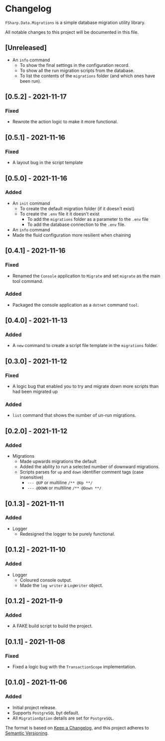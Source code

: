 # Changelog

`FSharp.Data.Migrations` is a simple database migration utility library.

All notable changes to this project will be documented in this file.

## [Unreleased]

- An `info` command
  - To show the final settings in the configuration record.
  - To show all the run migration scripts from the database.
  - To list the contents of the `migrations` folder (and which ones have been run).

## [0.5.2] - 2021-11-17

### Fixed

- Rewrote the action logic to make it more functional.

## [0.5.1] - 2021-11-16

### Fixed

- A layout bug in the script template

## [0.5.0] - 2021-11-16

### Added

- An `init` command
  - To create the default migration folder (if it doesn't exist)
  - To create the `.env` file it it doesn't exist
    - To add the `migrations` folder as a parameter to the `.env` file
    - To add the database connection to the `.env` file.
- An `info` command
- Made the fluid configuration more resilient when chaining

## [0.4.1] - 2021-11-16

### Fixed

- Renamed the `Console` application to `Migrate` and set `migrate` as the main tool command.

### Added

- Packaged the console application as a `dotnet` command `tool`.

## [0.4.0] - 2021-11-13

### Added

- A `new` command to create a script file template in the `migrations` folder.

## [0.3.0] - 2021-11-12

### Fixed

- A logic bug that enabled you to try and migrate down more scripts than had been migrated up

### Added

- `list` command that shows the number of un-run migrations.

## [0.2.0] - 2021-11-12

### Added

- Migrations
  - Made upwards migrations the default
  - Added the ability to run a selected number of downward migrations.
  - Scripts parses for `up` and `down` identifier comment tags (case insensitive)
    - `--- @UP` or multiline `/** @Up **/`
    - `--- @DOWN` or multiline `/** @Down **/`

## [0.1.3] - 2021-11-11

### Added

- Logger
  - Redesigned the logger to be purely functional.

## [0.1.2] - 2021-11-10

### Added

- Logger
  - Coloured console output.
  - Made the `log writer` a `LogWriter` object.

## [0.1.2] - 2021-11-9

### Added

- A FAKE build script to build the project.

## [0.1.1] - 2021-11-08

### Fixed

- Fixed a logic bug with the `TransactionScope` implementation.

## [0.1.0] - 2021-11-06

### Added

- Initial project release.
- Supports `PostgreSQL` byt default.
- All `MigrationOption` details are set for `PostgreSQL`.

The format is based on [Keep a Changelog](https://keepachangelog.com/en/1.0.0/),
and this project adheres to [Semantic Versioning](https://semver.org/spec/v2.0.0.html).
